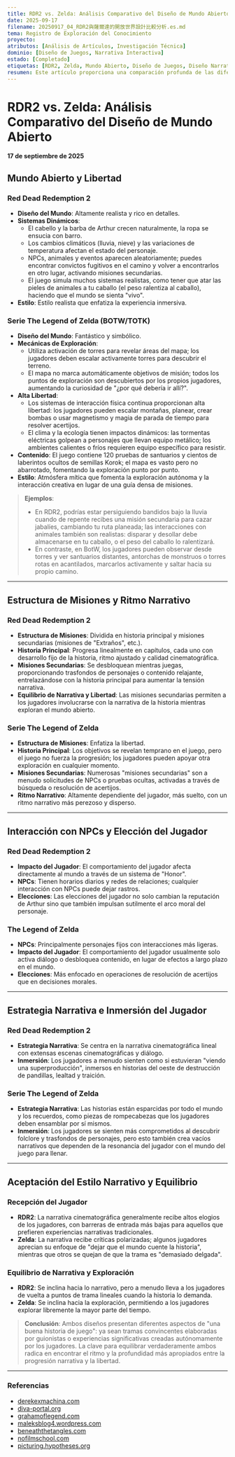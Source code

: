 ```yaml
---
title: RDR2 vs. Zelda: Análisis Comparativo del Diseño de Mundo Abierto
date: 2025-09-17
filename: 20250917_04_RDR2與薩爾達的開放世界設計比較分析.es.md
tema: Registro de Exploración del Conocimiento
proyecto: 
atributos: [Análisis de Artículos, Investigación Técnica]
dominio: [Diseño de Juegos, Narrativa Interactiva]
estado: [Completado]
etiquetas: [RDR2, Zelda, Mundo Abierto, Diseño de Juegos, Diseño Narrativo]
resumen: Este artículo proporciona una comparación profunda de las diferentes estrategias y filosofías empleadas por RDR2 y la serie Zelda en el diseño de mundo abierto, ritmo narrativo, interacción con NPCs e inmersión del jugador.
---
```


# RDR2 vs. Zelda: Análisis Comparativo del Diseño de Mundo Abierto

**17 de septiembre de 2025**

## Mundo Abierto y Libertad

### Red Dead Redemption 2
- **Diseño del Mundo**: Altamente realista y rico en detalles.
- **Sistemas Dinámicos**:
    - El cabello y la barba de Arthur crecen naturalmente, la ropa se ensucia con barro.
    - Los cambios climáticos (lluvia, nieve) y las variaciones de temperatura afectan el estado del personaje.
    - NPCs, animales y eventos aparecen aleatoriamente; puedes encontrar convictos fugitivos en el camino y volver a encontrarlos en otro lugar, activando misiones secundarias.
    - El juego simula muchos sistemas realistas, como tener que atar las pieles de animales a tu caballo (el peso ralentiza al caballo), haciendo que el mundo se sienta "vivo".
- **Estilo**: Estilo realista que enfatiza la experiencia inmersiva.

### Serie The Legend of Zelda (BOTW/TOTK)
- **Diseño del Mundo**: Fantástico y simbólico.
- **Mecánicas de Exploración**:
    - Utiliza activación de torres para revelar áreas del mapa; los jugadores deben escalar activamente torres para descubrir el terreno.
    - El mapa no marca automáticamente objetivos de misión; todos los puntos de exploración son descubiertos por los propios jugadores, aumentando la curiosidad de "¿por qué debería ir allí?".
- **Alta Libertad**:
    - Los sistemas de interacción física continua proporcionan alta libertad: los jugadores pueden escalar montañas, planear, crear bombas o usar magnetismo y magia de parada de tiempo para resolver acertijos.
    - El clima y la ecología tienen impactos dinámicos: las tormentas eléctricas golpean a personajes que llevan equipo metálico; los ambientes calientes o fríos requieren equipo específico para resistir.
- **Contenido**: El juego contiene 120 pruebas de santuarios y cientos de laberintos ocultos de semillas Korok; el mapa es vasto pero no abarrotado, fomentando la exploración punto por punto.
- **Estilo**: Atmósfera mítica que fomenta la exploración autónoma y la interacción creativa en lugar de una guía densa de misiones.

> **Ejemplos**:
> - En RDR2, podrías estar persiguiendo bandidos bajo la lluvia cuando de repente recibes una misión secundaria para cazar jabalíes, cambiando tu ruta planeada; las interacciones con animales también son realistas: disparar y desollar debe almacenarse en tu caballo, o el peso del caballo lo ralentizará.
> - En contraste, en BotW, los jugadores pueden observar desde torres y ver santuarios distantes, antorchas de monstruos o torres rotas en acantilados, marcarlos activamente y saltar hacia su propio camino.

---

## Estructura de Misiones y Ritmo Narrativo

### Red Dead Redemption 2
- **Estructura de Misiones**: Dividida en historia principal y misiones secundarias (misiones de "Extraños", etc.).
- **Historia Principal**: Progresa linealmente en capítulos, cada uno con desarrollo fijo de la historia, ritmo ajustado y calidad cinematográfica.
- **Misiones Secundarias**: Se desbloquean mientras juegas, proporcionando trasfondos de personajes o contenido relajante, entrelazándose con la historia principal para aumentar la tensión narrativa.
- **Equilibrio de Narrativa y Libertad**: Las misiones secundarias permiten a los jugadores involucrarse con la narrativa de la historia mientras exploran el mundo abierto.

### Serie The Legend of Zelda
- **Estructura de Misiones**: Enfatiza la libertad.
- **Historia Principal**: Los objetivos se revelan temprano en el juego, pero el juego no fuerza la progresión; los jugadores pueden apoyar otra exploración en cualquier momento.
- **Misiones Secundarias**: Numerosas "misiones secundarias" son a menudo solicitudes de NPCs o pruebas ocultas, activadas a través de búsqueda o resolución de acertijos.
- **Ritmo Narrativo**: Altamente dependiente del jugador, más suelto, con un ritmo narrativo más perezoso y disperso.

---

## Interacción con NPCs y Elección del Jugador

### Red Dead Redemption 2
- **Impacto del Jugador**: El comportamiento del jugador afecta directamente al mundo a través de un sistema de "Honor".
- **NPCs**: Tienen horarios diarios y redes de relaciones; cualquier interacción con NPCs puede dejar rastros.
- **Elecciones**: Las elecciones del jugador no solo cambian la reputación de Arthur sino que también impulsan sutilmente el arco moral del personaje.

### The Legend of Zelda
- **NPCs**: Principalmente personajes fijos con interacciones más ligeras.
- **Impacto del Jugador**: El comportamiento del jugador usualmente solo activa diálogo o desbloquea contenido, en lugar de efectos a largo plazo en el mundo.
- **Elecciones**: Más enfocado en operaciones de resolución de acertijos que en decisiones morales.

---

## Estrategia Narrativa e Inmersión del Jugador

### Red Dead Redemption 2
- **Estrategia Narrativa**: Se centra en la narrativa cinematográfica lineal con extensas escenas cinematográficas y diálogo.
- **Inmersión**: Los jugadores a menudo sienten como si estuvieran "viendo una superproducción", inmersos en historias del oeste de destrucción de pandillas, lealtad y traición.

### Serie The Legend of Zelda
- **Estrategia Narrativa**: Las historias están esparcidas por todo el mundo y los recuerdos, como piezas de rompecabezas que los jugadores deben ensamblar por sí mismos.
- **Inmersión**: Los jugadores se sienten más comprometidos al descubrir folclore y trasfondos de personajes, pero esto también crea vacíos narrativos que dependen de la resonancia del jugador con el mundo del juego para llenar.

---

## Aceptación del Estilo Narrativo y Equilibrio

### Recepción del Jugador
- **RDR2**: La narrativa cinematográfica generalmente recibe altos elogios de los jugadores, con barreras de entrada más bajas para aquellos que prefieren experiencias narrativas tradicionales.
- **Zelda**: La narrativa recibe críticas polarizadas; algunos jugadores aprecian su enfoque de "dejar que el mundo cuente la historia", mientras que otros se quejan de que la trama es "demasiado delgada".

### Equilibrio de Narrativa y Exploración
- **RDR2**: Se inclina hacia lo narrativo, pero a menudo lleva a los jugadores de vuelta a puntos de trama lineales cuando la historia lo demanda.
- **Zelda**: Se inclina hacia la exploración, permitiendo a los jugadores explorar libremente la mayor parte del tiempo.

> **Conclusión**:
> Ambos diseños presentan diferentes aspectos de "una buena historia de juego": ya sean tramas convincentes elaboradas por guionistas o experiencias significativas creadas autónomamente por los jugadores. La clave para equilibrar verdaderamente ambos radica en encontrar el ritmo y la profundidad más apropiados entre la progresión narrativa y la libertad.

---

### Referencias
- [derekexmachina.com](http://derekexmachina.com)
- [diva-portal.org](http://diva-portal.org)
- [grahamoflegend.com](http://grahamoflegend.com)
- [maleksblog4.wordpress.com](http://maleksblog4.wordpress.com)
- [beneaththetangles.com](http://beneaththetangles.com)
- [nofilmschool.com](http://nofilmschool.com)
- [picturing.hypotheses.org](http://picturing.hypotheses.org)